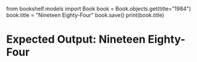 from bookshelf.models import Book
book = Book.objects.get(title="1984") 
book.title = "Nineteen Eighty-Four"
book.save()
print(book.title)
# Expected Output:  Nineteen Eighty-Four
  
